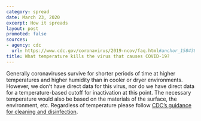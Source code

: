 ```yaml
---
category: spread
date: March 23, 2020
excerpt: How it spreads
layout: post
promoted: false
sources:
- agency: cdc
  url: https://www.cdc.gov/coronavirus/2019-ncov/faq.html#anchor_1584386553767
title: What temperature kills the virus that causes COVID-19?
---
```


Generally coronaviruses survive for shorter periods of time at higher temperatures and higher humidity than in cooler or dryer environments. However, we don’t have direct data for this virus, nor do we have direct data for a temperature-based cutoff for inactivation at this point. The necessary temperature would also be based on the materials of the surface, the environment, etc. Regardless of temperature please follow [CDC’s guidance for cleaning and disinfection](https://www.cdc.gov/coronavirus/2019-ncov/prepare/protect-home.html).